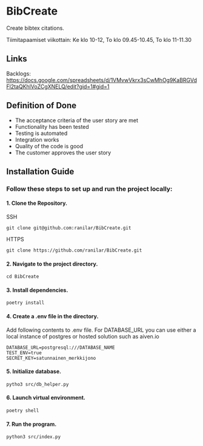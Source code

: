 # BibCreate
Create bibtex citations.

Tiimitapaamiset viikottain: 
Ke klo 10-12,
To klo 09.45-10.45,
To klo 11-11.30

## Links
Backlogs:
https://docs.google.com/spreadsheets/d/1VMvwVkrx3sCwMhOg9KaBRGVdFl2taQKhlVoZCgXNELQ/edit?gid=1#gid=1

## Definition of Done
- The acceptance criteria of the user story are met
- Functionality has been tested
- Testing is automated
- Integration works
- Quality of the code is good
- The customer approves the user story


## Installation Guide

### Follow these steps to set up and run the project locally:

#### 1. Clone the Repository.

SSH
```
git clone git@github.com:ranilar/BibCreate.git
```
HTTPS
```
git clone https://github.com/ranilar/BibCreate.git
```

#### 2. Navigate to the project directory.
```
cd BibCreate
```

#### 3. Install dependencies.
```
poetry install
```

#### 4. Create a .env file in the directory.

Add following contents to .env file.
For DATABASE_URL you can use either a local instance of postgres or hosted solution such as aiven.io
```
DATABASE_URL=postgresql:///DATABASE_NAME
TEST_ENV=true
SECRET_KEY=satunnainen_merkkijono
```

#### 5. Initialize database.
```
pytho3 src/db_helper.py
```

#### 6. Launch virtual environment.
```
poetry shell
```

#### 7. Run the program.
```
python3 src/index.py
```

